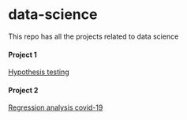 # data-science
This repo has all the projects related to data science

#### Project 1

[Hypothesis testing](https://github.com/jykumari/data-science/tree/main/Statistics-for-data-science/Hypothesis%20testing)

#### Project 2

[Regression analysis covid-19](https://github.com/jykumari/data-science/tree/main/Statistics-for-data-science/Regression%20Analysis-COVID-19)
